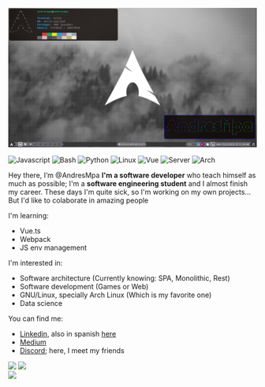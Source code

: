 ![Background](.assents/background_qtile.png)

![Javascript](https://img.shields.io/badge/-javascript-white?style=for-the-badge&logo=javascript)
![Bash](https://img.shields.io/badge/-bash-black?style=for-the-badge&logo=GNU%20Bash)
![Python](https://img.shields.io/badge/-python-yellow?style=for-the-badge&logo=python)
![Linux](https://img.shields.io/badge/-Linux-black?style=for-the-badge&logo=Linux)
![Vue](https://img.shields.io/badge/-vue-darkgreen?style=for-the-badge&logo=Vue.js)
![Server](https://img.shields.io/badge/-Terminal-black?style=for-the-badge&logo=iTerm2)
![Arch](https://img.shields.io/badge/Arch%20Linux-darkblue?style=for-the-badge&logo=Arch%20Linux)

Hey there, I’m @AndresMpa **I'm a software developer** who teach himself as much as possible;
I'm a **software engineering student** and I almost finish my career. These days I'm quite sick,
so I'm working on my own projects... But I'd like to colaborate in amazing people

I'm learning:

- Vue.ts
- Webpack
- JS env management

I'm interested in:

- Software architecture (Currently knowing: SPA, Monolithic, Rest)
- Software development (Games or Web)
- GNU/Linux, specially Arch Linux (Which is my favorite one)
- Data science

You can find me:

- [Linkedin](https://www.linkedin.com/in/andres-m-prieto/?locale=en_US), also in spanish [here](https://www.linkedin.com/in/andres-m-prieto/?locale=es_ES)
- [Medium](https://andresprieto-25116.medium.com/)
- [Discord](TheDreamerKing#0141); here, I meet my friends

<div styele="display: flex;">
  <img style="width: 45%" src="https://github-readme-stats.vercel.app/api?username=AndresMpa&show_icons=true&theme=tokyonight">
  <img style="width: 45%" src="https://github-readme-stats.vercel.app/api/top-langs/?username=AndresMpa&layout=compact&langs_count=10">
</div>
<img src="https://github-readme-stats.vercel.app/api/wakatime?username=AndresMpa">
